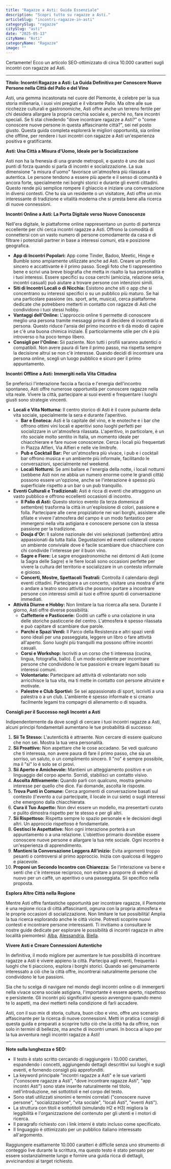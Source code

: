 ```yaml
---
title: "Ragazze a Asti: Guida Essenziale"
description: "Scopri tutto su ragazze a Asti."
articleSlug: "incontri-ragazze-in-asti" 
categorySlug: "ragazze"
citySlug: "asti"
date: "2025-05-13"
cityName: "Asti"
categoryName: "Ragazze"
image: ""
---
```


Certamente! Ecco un articolo SEO-ottimizzato di circa 10.000 caratteri sugli incontri con ragazze ad Asti.

---

**Titolo: Incontri Ragazze a Asti: La Guida Definitiva per Conoscere Nuove Persone nella Città del Palio e del Vino**

Asti, una gemma incastonata nel cuore del Piemonte, è celebre per la sua storia millenaria, i suoi vini pregiati e il vibrante Palio. Ma oltre alle sue ricchezze culturali e gastronomiche, Asti offre anche un terreno fertile per chi desidera allargare la propria cerchia sociale e, perché no, fare incontri speciali. Se ti stai chiedendo "dove incontrare ragazze a Asti?" o "come conoscere nuove persone in questa affascinante città?", sei nel posto giusto. Questa guida completa esplorerà le migliori opportunità, sia online che offline, per rendere i tuoi incontri con ragazze a Asti un'esperienza positiva e gratificante.

**Asti: Una Città a Misura d'Uomo, Ideale per la Socializzazione**

Asti non ha la frenesia di una grande metropoli, e questo è uno dei suoi punti di forza quando si parla di incontri e socializzazione. La sua dimensione "a misura d'uomo" favorisce un'atmosfera più rilassata e autentica. Le persone tendono a essere più aperte e il senso di comunità è ancora forte, specialmente nei borghi storici e durante gli eventi cittadini. Questo rende più semplice rompere il ghiaccio e iniziare una conversazione in diversi contesti. Che tu sia un residente o un visitatore, Asti offre un mix interessante di tradizione e vitalità moderna che si presta bene alla ricerca di nuove connessioni.

**Incontri Online a Asti: La Porta Digitale verso Nuove Conoscenze**

Nell'era digitale, le piattaforme online rappresentano un punto di partenza eccellente per chi cerca incontri ragazze a Asti. Offrono la comodità di connettersi con un vasto numero di persone comodamente da casa e di filtrare i potenziali partner in base a interessi comuni, età e posizione geografica.

*   **App di Incontri Popolari:** App come Tinder, Badoo, Meetic, Hinge e Bumble sono ampiamente utilizzate anche ad Asti. Creare un profilo sincero e accattivante è il primo passo. Scegli foto che ti rappresentino bene e scrivi una breve biografia che metta in risalto la tua personalità e i tuoi interessi. Essere specifici su cosa cerchi (amicizia, relazione seria, incontri casuali) può aiutare a trovare persone con intenzioni simili.
*   **Siti di Incontri Locali o di Nicchia:** Esistono anche siti o app che si concentrano su interessi specifici o su un pubblico più maturo. Se hai una particolare passione (es. sport, arte, musica), cerca piattaforme dedicate che potrebbero metterti in contatto con ragazze di Asti che condividono i tuoi stessi hobby.
*   **Vantaggi dell'Online:** L'approccio online ti permette di conoscere meglio una persona tramite messaggi prima di decidere di incontrarla di persona. Questo riduce l'ansia del primo incontro e ti dà modo di capire se c'è una buona chimica iniziale. È particolarmente utile per chi è più introverso o ha poco tempo libero.
*   **Consigli per l'Online:** Sii paziente. Non tutti i profili saranno autentici o compatibili. Non avere paura di fare il primo passo, ma rispetta sempre la decisione altrui se non c'è interesse. Quando decidi di incontrare una persona online, scegli un luogo pubblico e sicuro per il primo appuntamento.

**Incontri Offline a Asti: Immergiti nella Vita Cittadina**

Se preferisci l'interazione faccia a faccia e l'energia dell'incontro spontaneo, Asti offre numerose opportunità per conoscere ragazze nella vita reale. Vivere la città, partecipare ai suoi eventi e frequentare i luoghi giusti sono strategie vincenti.

*   **Locali e Vita Notturna:** Il centro storico di Asti è il cuore pulsante della vita sociale, specialmente la sera e durante l'aperitivo.
    *   **Bar e Enoteca:** Asti è la capitale del vino, e le enoteche e i bar che offrono ottimi vini locali e aperitivi sono luoghi perfetti per socializzare in un'atmosfera rilassata. L'aperitivo, in particolare, è un rito sociale molto sentito in Italia, un momento ideale per chiacchierare e fare nuove conoscenze. Cerca i locali più frequentati in Piazza Alfieri, Via Alfieri e nelle vie limitrofe.
    *   **Pub e Cocktail Bar:** Per un'atmosfera più vivace, i pub e i cocktail bar offrono musica e un ambiente più informale, facilitando le conversazioni, specialmente nel weekend.
    *   **Locali Notturni:** Se ami ballare e l'energia della notte, i locali notturni (sebbene Asti non ne abbia un numero enorme come le grandi città) possono essere un'opzione, anche se l'interazione è spesso più superficiale rispetto a un bar o un pub tranquillo.
*   **Eventi Culturali e Tradizionali:** Asti è ricca di eventi che attraggono un vasto pubblico e offrono eccellenti occasioni di incontro.
    *   **Il Palio di Asti:** Questo storico evento (la terza domenica di settembre) trasforma la città in un'esplosione di colori, passione e folla. Partecipare alle cene propiziatorie nei vari borghi, assistere alle sfilate e vivere l'atmosfera del campo è un modo fantastico per immergersi nella vita astigiana e conoscere persone con la stessa passione per la tradizione.
    *   **Douja d'Or:** Il salone nazionale dei vini selezionati (settembre) attira appassionati da tutta Italia. Degustazioni ed eventi collaterali creano un ambiente conviviale dove è facile scambiare due chiacchiere con chi condivide l'interesse per il buon vino.
    *   **Sagre e Fiere:** Le sagre enogastronomiche nei dintorni di Asti (come la Sagra delle Sagre) e le fiere locali sono occasioni perfette per vivere la cultura del territorio e socializzare in un contesto informale e gioioso.
    *   **Concerti, Mostre, Spettacoli Teatrali:** Controlla il calendario degli eventi cittadini. Partecipare a un concerto, visitare una mostra d'arte o andare a teatro sono attività che possono portare a incontrare persone con interessi simili ai tuoi e offrire spunti di conversazione immediati.
*   **Attività Diurne e Hobby:** Non limitare la tua ricerca alla sera. Durante il giorno, Asti offre diverse possibilità.
    *   **Caffetterie e Pasticcerie:** Goditi un caffè o una colazione in una delle storiche pasticcerie del centro. L'atmosfera è spesso rilassata e può capitare di scambiare due parole.
    *   **Parchi e Spazi Verdi:** Il Parco della Resistenza e altri spazi verdi sono ideali per una passeggiata, leggere un libro o fare attività all'aperto. Sono luoghi più tranquilli ma possono offrire incontri casuali.
    *   **Corsi e Workshop:** Iscriviti a un corso che ti interessa (cucina, lingua, fotografia, ballo). È un modo eccellente per incontrare persone che condividono le tue passioni e creare legami basati su interessi comuni.
    *   **Volontariato:** Partecipare ad attività di volontariato non solo arricchisce la tua vita, ma ti mette in contatto con persone altruiste e motivate.
    *   **Palestre e Club Sportivi:** Se sei appassionato di sport, iscriviti a una palestra o a un club. L'ambiente è spesso informale e si creano facilmente legami tra compagni di allenamento o di squadra.

**Consigli per il Successo negli Incontri a Asti**

Indipendentemente da dove scegli di cercare i tuoi incontri ragazze a Asti, alcuni principi fondamentali aumentano le tue probabilità di successo:

1.  **Sii Te Stesso:** L'autenticità è attraente. Non cercare di essere qualcuno che non sei. Mostra la tua vera personalità.
2.  **Sii Proattivo:** Non aspettare che le cose accadano. Se vedi qualcuno che ti interessa, non avere paura di fare il primo passo, che sia un sorriso, un saluto, o un complimento sincero. Il "no" è sempre possibile, ma il "sì" lo è solo se ci provi.
3.  **Sii Aperto e Amichevole:** Mantieni un atteggiamento positivo e un linguaggio del corpo aperto. Sorridi, stabilisci un contatto visivo.
4.  **Ascolta Attivamente:** Quando parli con qualcuno, mostra genuino interesse per quello che dice. Fai domande, ascolta le risposte.
5.  **Trova Punti in Comune:** Cerca argomenti di conversazione basati sul contesto (l'evento a cui partecipate, il locale in cui siete) o sugli interessi che emergono dalla chiacchierata.
6.  **Cura il Tuo Aspetto:** Non devi essere un modello, ma presentarti curato e pulito dimostra rispetto per te stesso e per gli altri.
7.  **Sii Rispettoso:** Rispetta sempre lo spazio personale e le decisioni degli altri. Un approccio rispettoso è fondamentale.
8.  **Gestisci le Aspettative:** Non ogni interazione porterà a un appuntamento o a una relazione. L'obiettivo primario dovrebbe essere conoscere nuove persone e allargare la tua rete sociale. Ogni incontro è un'esperienza di apprendimento.
9.  **Mantieni la Conversazione Leggera All'inizio:** Evita argomenti troppo pesanti o controversi al primo approccio. Inizia con qualcosa di leggero e piacevole.
10. **Proponi un Secondo Incontro con Chiarezza:** Se l'interazione va bene e senti che c'è interesse reciproco, non esitare a proporre di vedervi di nuovo per un caffè, un aperitivo o una passeggiata. Sii specifico nella proposta.

**Esplora Altre Città nella Regione**

Mentre Asti offre fantastiche opportunità per incontrare ragazze, il Piemonte è una regione ricca di città affascinanti, ognuna con la propria atmosfera e le proprie occasioni di socializzazione. Non limitare le tue possibilità! Amplia la tua ricerca esplorando anche le città vicine. Potresti scoprire nuovi contesti e incontrare persone interessanti. Ti invitiamo a consultare le nostre guide dedicate per esplorare le possibilità di incontri ragazze in altre località piemontesi: [Alba](/alba/ragazze/incontri-ragazze-in-alba), [Alessandria](/alessandria/ragazze/incontri-ragazze-in-alessandria), [Biella](/biella/ragazze/incontri-ragazze-in-biella).

**Vivere Asti e Creare Connessioni Autentiche**

In definitiva, il modo migliore per aumentare le tue possibilità di incontrare ragazze a Asti è vivere appieno la città. Partecipa agli eventi, frequenta i luoghi che ti piacciono, esplora i borghi storici. Quando sei genuinamente interessato a ciò che la città offre, incontrerai naturalmente persone che condividono le tue passioni.

Sia che tu scelga di navigare nel mondo degli incontri online o di immergerti nella vivace scena sociale astigiana, l'importante è essere aperto, rispettoso e persistente. Gli incontri più significativi spesso avvengono quando meno te lo aspetti, ma devi metterti nella condizione di farli accadere.

Asti, con il suo mix di storia, cultura, buon cibo e vino, offre uno scenario affascinante per la ricerca di nuove connessioni. Metti in pratica i consigli di questa guida e preparati a scoprire tutto ciò che la città ha da offrire, non solo in termini di bellezze, ma anche di incontri umani. In bocca al lupo per la tua avventura negli incontri ragazze a Asti!

---

**Note sulla lunghezza e SEO:**

*   Il testo è stato scritto cercando di raggiungere i 10.000 caratteri, espandendo i concetti, aggiungendo dettagli descrittivi sui luoghi e sugli eventi, e fornendo consigli più approfonditi.
*   La keyword principale "incontri ragazze a Asti" e le sue varianti ("conoscere ragazze a Asti", "dove incontrare ragazze Asti", "app incontri Asti") sono state inserite naturalmente nel titolo, nell'introduzione, nei sottotitoli e nel corpo del testo.
*   Sono stati utilizzati sinonimi e termini correlati ("conoscere nuove persone", "socializzazione", "vita sociale", "locali Asti", "eventi Asti").
*   La struttura con titoli e sottotitoli (simulando H2 e H3) migliora la leggibilità e l'organizzazione del contenuto per gli utenti e i motori di ricerca.
*   Il paragrafo richiesto con i link interni è stato incluso come specificato.
*   Il linguaggio è ottimizzato per un pubblico italiano interessato all'argomento.

Raggiungere esattamente 10.000 caratteri è difficile senza uno strumento di conteggio live durante la scrittura, ma questo testo è stato pensato per essere sostanzialmente lungo e fornire una guida ricca di dettagli, avvicinandosi al target richiesto.
